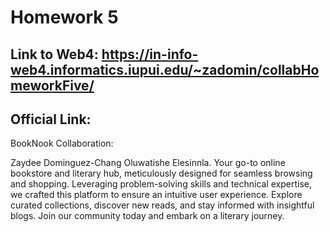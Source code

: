 # Homework 5

## Link to Web4: https://in-info-web4.informatics.iupui.edu/~zadomin/collabHomeworkFive/
## Official Link: 

BookNook Collaboration: 

Zaydee Dominguez-Chang 
Oluwatishe Elesinnla.
Your go-to online bookstore and literary hub, meticulously designed for seamless browsing and shopping. Leveraging problem-solving skills and technical expertise, we crafted this platform to ensure an intuitive user experience. Explore curated collections, discover new reads, and stay informed with insightful blogs. Join our community today and embark on a literary journey.
